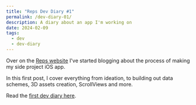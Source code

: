 ```yaml
---
title: "Reps Dev Diary #1"
permalink: /dev-diary-01/
description: A diary about an app I'm working on
date: 2024-02-09
tags:
  - dev
  - dev-diary
---
```


Over on the [Reps website](https://reps.hop.ie) I've started blogging about the process of making my side project iOS app.

In this first post, I cover everything from ideation, to building out data schemes, 3D assets creation, ScrollViews and more.

Read the [first dev diary here](https://reps.hop.ie/dev-diary-01/).

